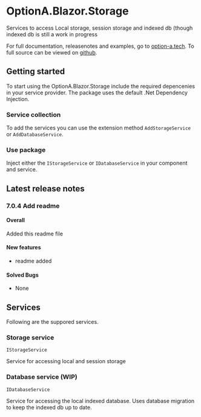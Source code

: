 # OptionA.Blazor.Storage
Services to access Local storage, session storage and indexed db (though indexed db is still a work in progress

For full documentation, releasenotes and examples, go to [option-a.tech](https://www.option-a.tech/documentation/blazor/storage). To full source can be viewed on [github](https://github.com/evdboom/OptionA.Blazor).

## Getting started
To start using the OptionA.Blazor.Storage include the required depencenies in your service provider. The package uses the default .Net Dependency Injection.

### Service collection
To add the services you can use the extension method `AddStorageService` or `AddDatabaseService`.

### Use package
Inject either the `IStorageService` or `IDatabaseService` in your component and service.

## Latest release notes
### 7.0.4 Add readme
#### Overall
Added this readme file

#### New features
- readme added
#### Solved Bugs
- None

## Services
Following are the suppored services.

### Storage service
```
IStorageService
```
Service for accessing local and session storage

### Database service (WIP)
```
IDatabaseService
```
Service for accessing the local indexed database. Uses database migration to keep the indexed db up to date.